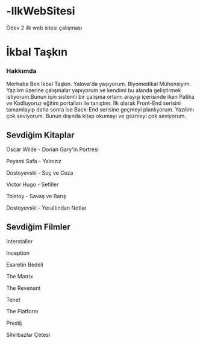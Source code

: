 # -llkWebSitesi
Ödev 2 ilk web sitesi çalışması
<!DOCTYPE html> <!--bildirimi belgeyi HTML5 olarak tanımlar.-->
<html> <!--üm etiketleri saran, html kodu ile kodlama işleme yapılması gerektiğini belirten sayfanın başında açılarak sayfanın sonunda da kapatılan etiketin adıdır.-->
    <head> <!--belge hakkında meta bilgileri içerir-->
        <title>İlk Web Sitesi</title>  <!-- Tarayıcı da Başlık -->
    </head>
    <body> <!--Sayfamızın içeriği ile ilgili tüm HTML kodları  buraya yazılacaktır.-->
        <h1>İkbal Taşkın</h1> <!-- Sayfa içersinde ki başlık-->
        <h3>Hakkımda</h3>
        <p>Merhaba Ben İkbal Taşkın. Yalova'da yaşıyorum. Biyomedikal Mühensiyim. Yazılım üzerine çalışmalar yapıyorum ve kendimi bu alanda geliştirmek istiyorum.Bunun için sistemli bir çalışma ortamı arayışı içerisinde iken Patika ve Kodluyoruz eğitim portalları ile tanıştım. İlk olarak Front-End serisini tamamlayıp daha sonra ise Back-End serisine geçmeyi planlıyorum. Yazılımı çok seviyorum. Bunun dışında kitap okumayı ve gezmeyi çok seviyorum. </p>
        <h2>Sevdiğim Kitaplar</h2>
        <p>Oscar Wilde - Dorian Gary'in Portresi</p> <!--Paragraf etiketi-->
        <p>Peyami Safa - Yalnızız</p>
        <p>Dostoyevski - Suç ve Ceza</p>
        <p>Victor Hugo - Sefiller</p>
        <p>Tolstoy - Savaş ve Barış</p>
        <p>Dostoyevski - Yeraltından Notlar</p>
        <h2>Sevdiğim Filmler</h2>
        <p>Interstaller</p>
        <p>Inception</p>
        <p>Esaretin Bedeli</p>
        <p>The Matrix</p>
        <p>The Revenant</p>
        <p>Tenet</p>
        <p>The Platform</p>
        <p>Prestij</p>
        <p>Sihirbazlar Çetesi</p>
    </body>
</html>
